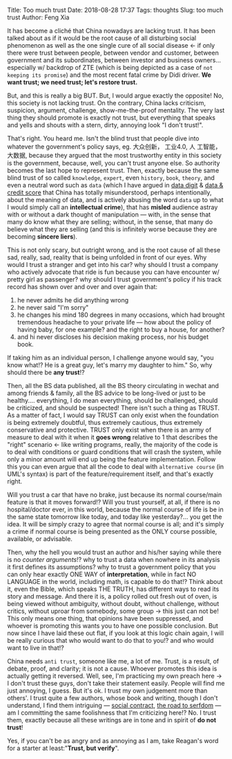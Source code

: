 Title: Too much trust
Date: 2018-08-28 17:37
Tags: thoughts
Slug: too much trust
Author: Feng Xia

It has become a cliché that China nowadays are lacking trust. It has
been talked about as if it would be the root cause of all disturbing
social phenomenon as well as the one single cure of all social disease
&larr; if only there were trust between people, between vendor and
customer, between government and its subordinates, between investor
and business owners... especially w/ backdrop of ZTE (which is being
depicted as a case of `not keeping its promise`) and the most recent
fatal crime by Didi driver. **We want trust; we need trust; let's
restore trust.**

But, and this is really a big BUT. But, I would argue exactly the
opposite! No, this society is not lacking trust. On the contrary,
China lacks criticism, suspicion, argument, challenge,
show-me-the-proof mentality. The very last thing they should promote
is exactly not trust, but everything that speaks and yells and shouts
with a stern, dirty, annoying look "I don't trust!".

That's right. You heard me. Isn't the blind trust that people dive
into whatever the government's policy says, eg. 大众创新， 工业4.0, 人
工智能，大数据, because they argued that the most trustworthy entity
in this society is the government, because, well, you can't trust
anyone else. So authority becomes the last hope to represent
trust. Then, exactly because the same blind trust of so called
`knowledge`, `expert`, even `history`, `book`, `theory`, and even a
neutral word such as `data` (which I have argued in [data digit][1] &
[data & credit score][2] that China has totally misunderstood, perhaps
intentionally, about the meaning of data, and is actively abusing the
word `data` up to what I would simply call an **intellectual crime**),
that has **misled** audience astray with or without a dark thought of
manipulation &mdash; with, in the sense that many do know what they
are selling; without, in the sense, that many do believe what they are
selling (and this is infinitely worse because they are becoming
**sincere liers**).

This is not only scary, but outright wrong, and is the root cause of
all these sad, really, sad, reality that is being unfolded in front of
our eyes. Why would I trust a stranger and get into his car? why
should I trust a company who actively advocate that ride is fun
because you can have encounter w/ pretty girl as passenger? why should
I trust government's policy if his track record has shown over and
over and over again that:

1. he never admits he did anything wrong
2. he never said "I'm sorry"
3. he changes his mind 180 degrees in many occasions, which had
   brought tremendous headache to your private life &mdash; how about
   the policy of having baby, for one example? and the right to buy a
   house, for another? 
4. and hi never discloses his decision making process, nor his budget book.

If taking him as an individual person, I challenge anyone would say,
"you know what!? He is a great guy, let's marry my daughter to him."
So, why should there be **any trust**!?

Then, all the BS data published, all the BS theory circulating in
wechat and among friends & family, all the BS advice to be long-lived
or just to be healthy.... everything, I do mean everything, should be
challenged, should be criticized, and should be suspected! There isn't
such a thing as TRUST. As a matter of fact, I would say TRUST can only
exist when the foundation is being extremely doubtful, thus extremely
cautious, thus extremely conservative and protective. TRUST only exist
when there is an army of measure to deal with it when it **goes
wrong** relative to 1 that describes the "right" scenario &larr; like
writing programs, really, the majority of the code is to deal with
conditions or guard conditions that will crash the system, while only
a minor amount will end up being the feature implementation. Follow
this you can even argue that all the code to deal with `alternative
course` (in UML's syntax) is part of the feature/requirement itself,
and that's exactly right.

Will you trust a car that have no brake, just because its normal
course/main feature is that it moves forward!? Will you trust
yourself, at all, if there is no hospital/doctor ever, in this world,
because the normal course of life is be in the same state tomorrow
like today, and today like yesterday?... you get the idea. It will be
simply crazy to agree that normal course is all; and it's simply a
crime if normal course is being presented as the ONLY course possible,
available, or advisable.

Then, why the hell you would trust an author and his/her saying while
there is no _counter arguments_!? why to trust a data when nowhere in
its analysis it first defines its assumptions? why to trust a
government policy that you can only hear exactly ONE WAY of
**interpretation**, while in fact NO LANGUAGE in the world, including
math, is capable to do that!? Think about it, even the Bible, which
speaks THE TRUTH, has different ways to read its story and
message. And there it is, a policy rolled out fresh out of oven, is
being viewed without ambiguity, without doubt, without challenge,
without critics, without uproar from somebody, some group &rarr; this
just can not be! This only means one thing, that opinions have been
suppressed, and whoever is promoting this wants you to have one
possible conclusion.  But now since I have laid these out flat, if you
look at this logic chain again, I will be really curious that who
would want to do that to you!?  and who would want to live in that!?

China needs `anti trust`, someone like me, a lot of me. Trust, is a
result, of debate, proof, and clarity; it is not a cause. Whoever
promotes this idea is actually getting it reversed. Well, see, I'm
practicing my own preach here &rarr; I don't trust these guys, don't
take their statement easily. People will find me just annoying, I
guess. But it's ok. I trust my own judgement more than others'. I
trust quite a few authors, whose book and writing, though I don't
understand, I find them intriguing &mdash; [social contract][3], [the
road to serfdom][4] &mdash; am I committing the same foolishness that
I'm criticizing here!? No. I trust them, exactly because all these
writings are in tone and in spirit of **do not trust**!

Yes, if you can't be as angry and as annoying as I am, take Reagan's
word for a starter at least:"**Trust, but verify**".


[1]: {filename}/thoughts/data%20digit.md
[2]: {filename}/thoughts/data%20and%20credit%20score.md
[3]: https://en.wikipedia.org/wiki/The_Social_Contract
[4]: https://en.wikipedia.org/wiki/The_Road_to_Serfdom
